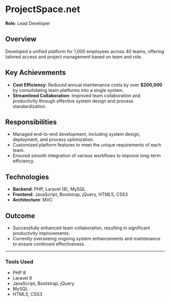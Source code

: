 # ProjectSpace.net
**Role**: Lead Developer  

## Overview  
Developed a unified platform for 1,000 employees across 40 teams, offering tailored access and project management based on team and role.

## Key Achievements  
- **Cost Efficiency**: Reduced annual maintenance costs by over **$200,000** by consolidating team platforms into a single system.  
- **Streamlined Collaboration**: Improved team collaboration and productivity through effective system design and process standardization.  

## Responsibilities  
- Managed end-to-end development, including system design, deployment, and process optimization.  
- Customized platform features to meet the unique requirements of each team.  
- Ensured smooth integration of various workflows to improve long-term efficiency.  

## Technologies  
- **Backend**: PHP, Laravel (8), MySQL  
- **Frontend**: JavaScript, Bootstrap, jQuery, HTML5, CSS3  
- **Architecture**: MVC  

## Outcome  
- Successfully enhanced team collaboration, resulting in significant productivity improvements.  
- Currently overseeing ongoing system enhancements and maintenance to ensure continued effectiveness.  

---

### Tools Used  
- PHP 8  
- Laravel 8  
- JavaScript, Bootstrap, jQuery  
- MySQL  
- HTML5, CSS3
